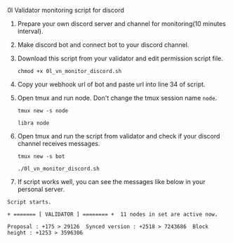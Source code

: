 0l Validator monitoring script for discord

1. Prepare your own discord server and channel for monitoring(10 minutes interval).
2. Make discord bot and connect bot to your discord channel.
3. Download this script from your validator and edit permission script file.
   
   ```chmod +x 0l_vn_monitor_discord.sh```
5. Copy your webhook url of bot and paste url into line 34 of script.
6. Open tmux and run node. Don't change the tmux session name `node`.

   ```tmux new -s node```
   
   ```libra node```
8. Open tmux and run the script from validator and check if your discord channel receives messages.

   ```tmux new -s bot```
   
   ```./0l_vn_monitor_discord.sh```
10. If script works well, you can see the messages like below in your personal server.
   
   ```Script starts.```
   
   ```+ ======= [ VALIDATOR ] ======== +  11 nodes in set are active now.```
   
   ```Proposal : +175 > 29126  Synced version : +2518 > 7243686  Block height : +1253 > 3596306```
